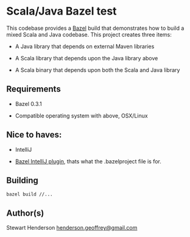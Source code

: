 # Scala/Java Bazel test

This codebase provides a [Bazel](https://bazel.io) build that demonstrates how to build a mixed
Scala and Java codebase.  This project creates three items:

  * A Java library that depends on external Maven libraries

  * A Scala library that depends upon the Java library above

  * A Scala binary that depends upon both the Scala and Java library

## Requirements

  * Bazel 0.3.1

  * Compatible operating system with above, OSX/Linux

## Nice to haves:

  * IntelliJ

  * [Bazel IntelliJ plugin](http://ij.bazel.io/), thats what the .bazelproject file is for.

## Building

  ``
  bazel build //...
  ``

## Author(s)

Stewart Henderson <henderson.geoffrey@gmail.com>
